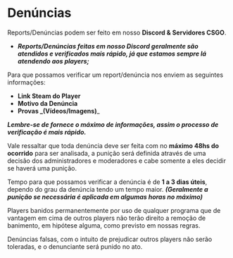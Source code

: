 # Denúncias

Reports/Denúncias podem ser feito em nosso **Discord & Servidores CSGO**.

* _**Reports/Denúncias feitas em nosso Discord geralmente são atendidos e verificados mais rápido, já que estamos sempre lá atendendo aos players;**_

Para que possamos verificar um report/denúncia nos enviem as seguintes informações:

* **Link Steam do Player**
* **Motivo da Denúncia**
* **Provas **_**(Vídeos/Imagens)**_

_**Lembre-se de fornece o máximo de informações, assim o processo de verificação é mais rápido.**_

Vale ressaltar que toda denúncia deve ser feita com no **máximo 48hs do ocorrido** para ser analisada, a punição será definida através de uma decisão dos administradores e moderadores e cabe somente a eles decidir se haverá uma punição.

Tempo para que possamos verificar a denúncia é de **1 a 3 dias úteis**, dependo do grau da denúncia tendo um tempo maior. _**(Geralmente a punição se necessária é aplicada em algumas horas no máximo)**_

Players banidos permanentemente por uso de qualquer programa que de vantagem em cima de outros players não terão direito a remoção de banimento, em hipótese alguma, como previsto em nossas regras.

Denúncias falsas, com o intuito de prejudicar outros players não serão toleradas, e o denunciante será punido no ato.

